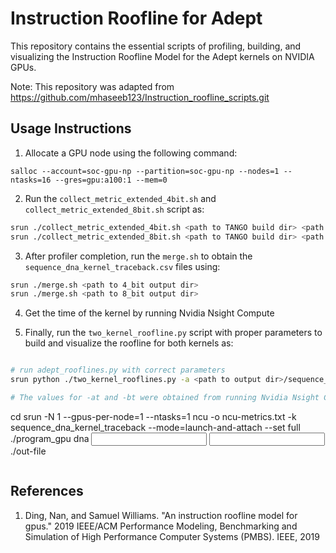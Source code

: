 # Instruction Roofline for Adept

This repository contains the essential scripts of profiling, building, and visualizing the Instruction Roofline Model for the Adept kernels on NVIDIA GPUs.

Note: This repository was adapted from https://github.com/mhaseeb123/Instruction_roofline_scripts.git

## Usage Instructions


1. Allocate a GPU node using the following command:     

```
salloc --account=soc-gpu-np --partition=soc-gpu-np --nodes=1 --ntasks=16 --gres=gpu:a100:1 --mem=0
```

2. Run the `collect_metric_extended_4bit.sh` and `collect_metric_extended_8bit.sh` script as:     

```bash
srun ./collect_metric_extended_4bit.sh <path to TANGO build dir> <path to 4_bit output dir> <input file ref> <input file query> <result file>
srun ./collect_metric_extended_8bit.sh <path to TANGO build dir> <path to 8_bit output dir> <input file ref> <input file query> <result file>
```

3. After profiler completion, run the `merge.sh` to obtain the `sequence_dna_kernel_traceback.csv` files using:     

```bash
srun ./merge.sh <path to 4_bit output dir>
srun ./merge.sh <path to 8_bit output dir>
```

4. Get the time of the kernel by running Nvidia Nsight Compute

   
5. Finally, run the `two_kernel_roofline.py` script with proper parameters to build and visualize the roofline for both kernels as:     

```bash

# run adept_rooflines.py with correct parameters
srun python ./two_kernel_rooflines.py -a <path to output dir>/sequence_dna_kernel_traceback.csv --at 5.35 -b <path to output dir>/sequence_dna_kernel_traceback.csv --bt 4.63

# The values for -at and -bt were obtained from running Nvidia Nsight Compute with the following command:
```
cd <path to TANGO build dir>
srun -N 1 --gpus-per-node=1 --ntasks=1 ncu -o ncu-metrics.txt -k sequence_dna_kernel_traceback --mode=launch-and-attach --set full ./program_gpu dna <input file ref> <input file query> ./out-file
```
```

## References
1. Ding, Nan, and Samuel Williams. "An instruction roofline model for gpus." 2019 IEEE/ACM Performance Modeling, Benchmarking and Simulation of High Performance Computer Systems (PMBS). IEEE, 2019    

